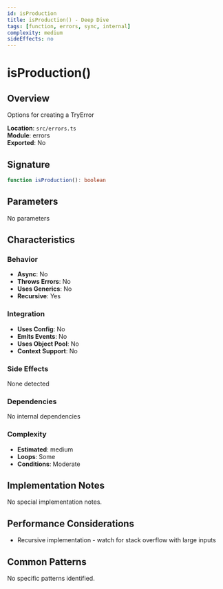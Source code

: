 ```yaml
---
id: isProduction
title: isProduction() - Deep Dive
tags: [function, errors, sync, internal]
complexity: medium
sideEffects: no
---
```


# isProduction()

## Overview
Options for creating a TryError

**Location**: `src/errors.ts`  
**Module**: errors  
**Exported**: No  

## Signature
```typescript
function isProduction(): boolean
```

## Parameters
No parameters

## Characteristics

### Behavior
- **Async**: No
- **Throws Errors**: No
- **Uses Generics**: No
- **Recursive**: Yes

### Integration
- **Uses Config**: No
- **Emits Events**: No
- **Uses Object Pool**: No
- **Context Support**: No

### Side Effects
None detected

### Dependencies
No internal dependencies

### Complexity
- **Estimated**: medium
- **Loops**: Some
- **Conditions**: Moderate



## Implementation Notes
No special implementation notes.

## Performance Considerations
- Recursive implementation - watch for stack overflow with large inputs

## Common Patterns
No specific patterns identified.
